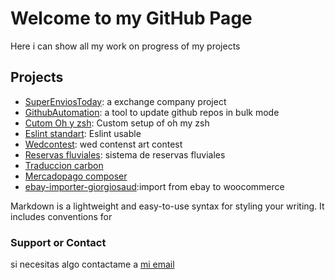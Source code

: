 # Welcome to my GitHub Page

Here i can show all my work on progress of my projects

## Projects
- [SuperEnviosToday](https://github.com/Giorgiosaud/SuperEnviosToday): a exchange company project
- [GithubAutomation](https://github.com/Giorgiosaud/github-automation): a tool to update github repos in bulk mode
- [Cutom Oh y zsh](https://github.com/Giorgiosaud/custom-oh-my-zsh-folder): Custom setup of oh my zsh
- [Eslint standart](https://github.com/Giorgiosaud/giorgiosaud-standard): Eslint usable
- [Wedcontest](https://github.com/Giorgiosaud/wedcontest2018): wed contenst art contest
- [Reservas fluviales](https://github.com/Giorgiosaud/ReservasPtori): sistema de reservas fluviales
- [Traduccion carbon](https://github.com/Giorgiosaud/carbonlocalizer)
- [Mercadopago composer](https://github.com/Giorgiosaud/mercadopagoLaravel)
- [ebay-importer-giorgiosaud](https://github.com/Giorgiosaud/ebay-importer-giorgiosaud):import from ebay to woocommerce

Markdown is a lightweight and easy-to-use syntax for styling your writing. It includes conventions for

### Support or Contact

si necesitas algo contactame a [mi email](jorgelsaud@gmail.com)
